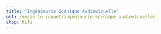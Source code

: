 ```yaml
---
title: "Ingénieurie Scénique Audiovisuelle"
url: /vezin-le-coquet/ingenieurie-scenique-audiovisuelle/
shop: hifi
---
```

